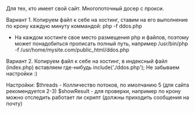 Для тех, кто имеет свой сайт.
Многопоточный досер с прокси.

Вариант 1.
Копируем файл к себе на хостинг, ставим на его выполнение по крону каждую минуту коммандой: php -f ddos.php
* На каждом хостинге свое место размещения php и файлов, поэтому может понадобиться прописать полный путь, например /usr/bin/php -f /usr/home/mysite.com/public_html/ddos.php

Вариант 2.
Копируем файл к себе на хостинг, в индексный файл (index.php) вставляем где-нибудь include('./ddos.php');
Не забываем настройки :)

Настройки:
$threads - Колличество потоков, по имолчанию 5 (для сайта рекомендуется 2-3)
$showResult - для проверки, например по крону можно отследить работает ли скрипт (должны приходить сообщения на почту)

